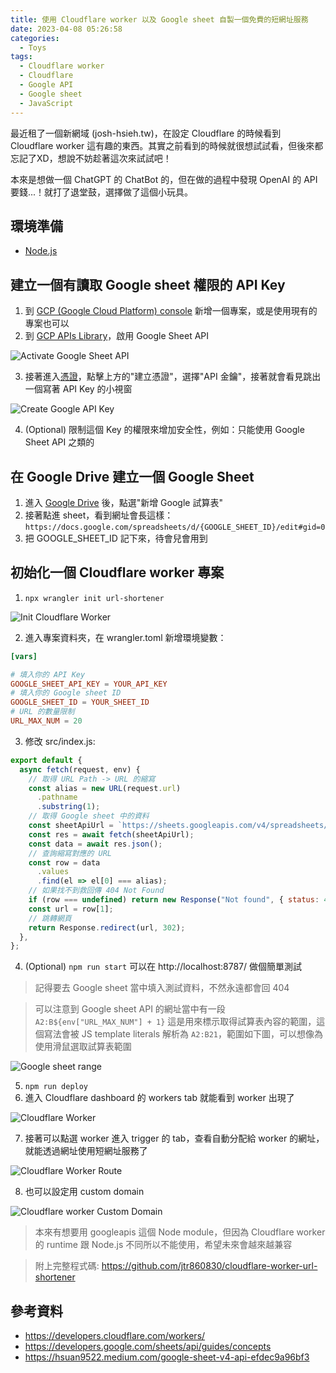 ```yaml
---
title: 使用 Cloudflare worker 以及 Google sheet 自製一個免費的短網址服務
date: 2023-04-08 05:26:58
categories:
  - Toys
tags:
  - Cloudflare worker
  - Cloudflare
  - Google API
  - Google sheet
  - JavaScript
---
```


最近租了一個新網域 (josh-hsieh.tw)，在設定 Cloudflare 的時候看到 Cloudflare worker 這有趣的東西。其實之前看到的時候就很想試試看，但後來都忘記了XD，想說不妨趁著這次來試試吧！

本來是想做一個 ChatGPT 的 ChatBot 的，但在做的過程中發現 OpenAI 的 API 要錢...！就打了退堂鼓，選擇做了這個小玩具。

## 環境準備

- [Node.js](https://nodejs.org)

## 建立一個有讀取 Google sheet 權限的 API Key

1. 到 [GCP (Google Cloud Platform) console](https://console.cloud.google.com/?hl=zh-TW) 新增一個專案，或是使用現有的專案也可以
2. 到 [GCP APIs Library](https://console.cloud.google.com/apis/library?hl=zh-TW)，啟用 Google Sheet API

![Activate Google Sheet API](acitve-google-sheet-api.png)

3. 接著進入[憑證](https://console.cloud.google.com/apis/credentials?hl=zh-TW)，點擊上方的"建立憑證"，選擇"API 金鑰"，接著就會看見跳出一個寫著 API Key 的小視窗

![Create Google API Key](create-google-api-key.png)

4. (Optional) 限制這個 Key 的權限來增加安全性，例如：只能使用 Google Sheet API 之類的

## 在 Google Drive 建立一個 Google Sheet

1. 進入 [Google Drive](https://drive.google.com/drive/my-drive) 後，點選"新增 Google 試算表"
2. 接著點進 sheet，看到網址會長這樣：`https://docs.google.com/spreadsheets/d/{GOOGLE_SHEET_ID}/edit#gid=0`
3. 把 GOOGLE_SHEET_ID 記下來，待會兒會用到

## 初始化一個 Cloudflare worker 專案

1. `npx wrangler init url-shortener`

![Init Cloudflare Worker](init-cloudflare-worker.png)

2. 進入專案資料夾，在 wrangler.toml 新增環境變數：

```toml
[vars]

# 填入你的 API Key
GOOGLE_SHEET_API_KEY = YOUR_API_KEY
# 填入你的 Google sheet ID
GOOGLE_SHEET_ID = YOUR_SHEET_ID
# URL 的數量限制
URL_MAX_NUM = 20
```

3. 修改 src/index.js: 

```javascript
export default {
  async fetch(request, env) {
    // 取得 URL Path -> URL 的縮寫
    const alias = new URL(request.url)
      .pathname
      .substring(1);
    // 取得 Google sheet 中的資料
    const sheetApiUrl = `https://sheets.googleapis.com/v4/spreadsheets/${env["GOOGLE_SHEET_ID"]}/values/A2:B${env["URL_MAX_NUM"] + 1}?key=${env["GOOGLE_SHEET_API_KEY"]}`;
    const res = await fetch(sheetApiUrl);
    const data = await res.json();
    // 查詢縮寫對應的 URL
    const row = data
      .values
      .find(el => el[0] === alias);
    // 如果找不到救回傳 404 Not Found
    if (row === undefined) return new Response("Not found", { status: 404 });
    const url = row[1];
    // 跳轉網頁
    return Response.redirect(url, 302);
  },
};
```

4. (Optional) `npm run start` 可以在 http://localhost:8787/ 做個簡單測試

> 記得要去 Google sheet 當中填入測試資料，不然永遠都會回 404

> 可以注意到 Google sheet API 的網址當中有一段 `A2:B${env["URL_MAX_NUM"] + 1}` 這是用來標示取得試算表內容的範圍，這個寫法會被 JS template literals 解析為 `A2:B21`，範圍如下圖，可以想像為使用滑鼠選取試算表範圍

![Google sheet range](google-sheet-range.png)

5. `npm run deploy`
6. 進入 Cloudflare dashboard 的 workers tab 就能看到 worker 出現了

![Cloudflare Worker](cloudflare-worker.png)

7. 接著可以點選 worker 進入 trigger 的 tab，查看自動分配給 worker 的網址，就能透過網址使用短網址服務了

![Cloudflare Worker Route](cloudflare-worker-route.png)

8. 也可以設定用 custom domain

![Cloudflare worker Custom Domain](cloudflare-worker-custom-domain.png)

> 本來有想要用 googleapis 這個 Node module，但因為 Cloudflare worker 的 runtime 跟 Node.js 不同所以不能使用，希望未來會越來越兼容

> 附上完整程式碼: https://github.com/jtr860830/cloudflare-worker-url-shortener

## 參考資料

- https://developers.cloudflare.com/workers/
- https://developers.google.com/sheets/api/guides/concepts
- https://hsuan9522.medium.com/google-sheet-v4-api-efdec9a96bf3
